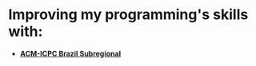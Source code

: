 # Improving my programming's skills with:
- [**ACM-ICPC Brazil Subregional**](https://github.com/3Strela/Competitive_Programing/blob/master/Competitions/ACM-ICPC_Brazil_Subregional/README.md)